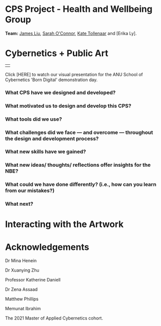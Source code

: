 # CPS Project - Health and Wellbeing Group 

**Team:** [James Liu](https://github.com/tamejames), [Sarah O'Connor](https://github.com/SarahEOConnor), [Kate Tollenaar](https://github.com/Kbuilding) and [Erika Ly]. 

# Cybernetics + Public Art 

<table><tr>
<td> 
 </tr></table>
 
 Click [HERE] to watch our visual presentation for the ANU School of Cybernetics 'Born Digital' demonstration day.

### What CPS have we designed and developed?

### What motivated us to design and develop this CPS?

### What tools did we use?

### What challenges did we face — and overcome — throughout the design and development process? 

### What new skills have we gained? 

### What new ideas/ thoughts/ reflections offer insights for the NBE?

### What could we have done differently? (i.e., how can you learn from our mistakes?)

### What next? 

# Interacting with the Artwork

# Acknowledgements

Dr Mina Henein

Dr Xuanying Zhu

Professor Katherine Daniell 

Dr Zena Assaad 

Matthew Phillips

Memunat Ibrahim

The 2021 Master of Applied Cybernetics cohort. 

